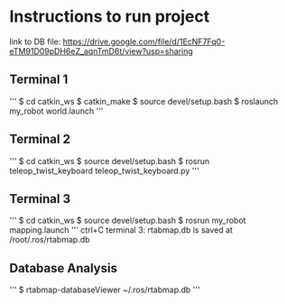 # Instructions to run project

link to DB file: 
https://drive.google.com/file/d/1EcNF7Fq0-eTM91D09pDH6eZ_aqnTmD6t/view?usp=sharing

## Terminal 1

'''
$ cd catkin_ws
$ catkin_make
$ source devel/setup.bash
$ roslaunch my_robot world.launch
'''

## Terminal 2

'''
$ cd catkin_ws
$ source devel/setup.bash
$ rosrun teleop_twist_keyboard teleop_twist_keyboard.py 
'''

## Terminal 3

'''
$ cd catkin_ws
$ source devel/setup.bash
$ rosrun my_robot mapping.launch 
'''
ctrl+C terminal 3: rtabmap.db is saved at /root/.ros/rtabmap.db

## Database Analysis
'''
$ rtabmap-databaseViewer ~/.ros/rtabmap.db
'''



